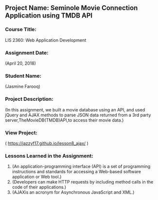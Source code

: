 ## Project Name:  Seminole Movie Connection Application using TMDB API

### Course Title:
LIS 2360:  Web Application Development

### Assignment Date:  
(April 20, 2018)

### Student Name:  
(Jasmine Farooq)

### Project Description:
(In this assignment, we built a movie database using an API, and used jQuery and AJAX methods to parse JSON data returned from a 3rd party server,TheMovieDB(TMDB)API,to access their movie data.)

### View Project:
( https://jazzyf17.github.io/lesson8_ajax/ )

### Lessons Learned in the Assignment:
1. (An application-programming interface (API) is a set of programming instructions and standards for accessing a Web-based software application or Web tool.)
2. (Developers  can  make HTTP requests  by  including method calls  in  the  code  of  their  applications.)
3. (AJAXis an acronym for Asynchronous JavaScript and XML.)
